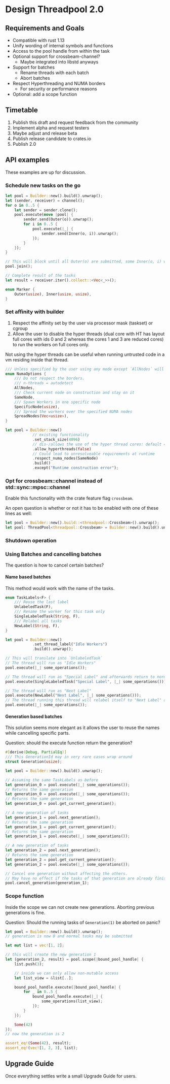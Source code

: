 # Design Threadpool 2.0

## Requirements and Goals

* Compatible with rust 1.13
* Unify wording of internal symbols and functions
* Access to the pool handle from within the task
* Optional support for crossbeam-channel?
    * Maybe integrated into libstd anyways
* Support for batches
    * Rename threads with each batch
    * Abort batches
* Respect Hyperthreading and NUMA borders
    * For security or performance reasons
* Optional: add a scope function

## Timetable

1. Publish this draft and request feedback from the community
2. Implement alpha and request testers
3. Maybe adjust and release beta
4. Publish release candidate to crates.io
5. Publish 2.0

## API examples

These examples are up for discussion.

### Schedule new tasks on the go

```rust
let pool = Builder::new().build().unwrap();
let (sender, receiver) = channel();
for o in 0..5 {
    let sender = sender.clone();
    pool.execute(move |pool| {
        sender.send(Outer(o)).unwrap();
        for i in 0..5 {
            pool.execute(|_| {
                sender.send(Inner(o, i)).unwrap();
            });
        }
    });
}

// This will block until all Outer(o) are submitted, some Inner(o, i) will still be on the way as they are scheduled in the next generation
pool.join();

// Complete result of the tasks
let result = receiver.iter().collect::<Vec<_>>();

enum Marker {
    Outer(usize), Inner(usize, usize),
}
```

### Set affinity with builder

1. Respect the affinity set by the user via processor mask (taskset) or cgroup
2. Allow the user to disable the hyper threads (dual core with HT has layout full cores with ids 0 and 2 whereas the cores 1 and 3 are reduced cores) to run the workers on full cores only.

Not using the hyper threads can be useful when running untrusted code in a vm residing inside that thread.

```rust
/// Unless specified by the user using any mode except `AllNodes` will limit the number of workers to the size of the NUMA group or half of it when combined with `allow_hyperthreads(false)`.
enum NumaOptions {
    /// Do not respect the borders.
    /// n-threads = autodetect
    AllNodes,
    /// Check current node on construction and stay on it
    SameNode,
    /// Spawn Workers in one specific node
    SpecificNode(usize),
    /// Spread the workers over the specified NUMA nodes
    SpreadNodes(Vec<usize>),
}

let pool = Builder::new()
            // existing functionality
            .set_stack_size(4096)
            // dis-/allows the use of the hyper thread cores: default = true
            .allow_hyperthreads(false)
            // Could lead to unresolveable requirements at runtime
            .respect_numa_nodes(SameNode)
            .build()
            .except("Runtime construction error");
```

### Opt for crossbeam::channel instead of std::sync::mpsc::channel

Enable this functionality with the crate feature flag `crossbeam`.

An open question is whether or not it has to be enabled with one of these lines as well:

```rust
let pool = Builder::new().build::<threadpool::Crossbeam>().unwrap();
let pool: ThreadPool<threadpool::Crossbeam> = Builder::new().build().unwrap();
```

### Shutdown operation


### Using Batches and cancelling batches

The question is how to cancel certain batches?

#### Name based batches

This method would work with the name of the tasks.

```rust
enum TaskLabels<F> {
    /// Reuse the last label
    UnlabeledTask(F),
    /// Rename the worker for this task only
    SingleLabeledTask(String, F),
    /// Relabel all tasks
    NewLabel(String, F),
}

let pool = Builder::new()
            .set_thread_label("Idle Workers")
            .build().unwrap();

// This will translate into `UnlabeledTask`
// The thread will run as "Idle Workers"
pool.execute(|_| some_operations());

// The thread will run as "Special Label" and afterwards return to normal
pool.execute(SingleLabeledTask("Special Label", |_| some_operations()));

// The thread will run as "Next Label"
pool.execute(NewLabel("Next Label", |_| some_operations()));
// The thread running this thread will relabel itself to "Next Label" as soon as it starts the task
pool.execute(|_| some_operations());
```

#### Generation based batches

This solution seems more elegant as it allows the user to reuse the names while cancelling specific parts.

Question: should the execute function return the generation?

```rust
#[derive(Debug, PartialEq)]
/// This GenerationId may in very rare cases wrap around
struct Generation(usize);

let pool = Builder::new().build().unwrap();

// Assuming the same TaskLabels as before
let generation_0 = pool.execute(|_| some_operations());
// Returns the same generation
let generation_0 = pool.execute(|_| some_operations());
// Returns the same generation
let generation_0 = pool.get_current_generation();

// A new generation of tasks
let generation_1 = pool.next_generation();
// Returns the same generation
let generation_1 = pool.get_current_generation();
// Returns the same generation
let generation_1 = pool.execute(|_| some_operations());

// A new generation of tasks
let generation_2 = pool.next_generation();
// Returns the same generation
let generation_2 = pool.get_current_generation();
let generation_2 = pool.execute(|_| some_operations());

// Cancel one generation without affecting the others.
// May have no effect if the tasks of that generation are already finished.
pool.cancel_generation(generation_1);
```

### Scope function

Inside the scope we can not create new generations.
Aborting previous generations is fine.

Question: Should the running tasks of `Generation(1)` be aborted on panic?

```rust
let pool = Builder::new().build().unwrap();
// generation is now 0 and normal tasks may be submitted

let mut list = vec![1, 2];

// this will create the new generation 1
let (generation_2, result) = pool.scope(|bound_pool_handle| {
    list.push(3);

    // inside we can only allow non-mutable access
    let list_view = &list[..];

    bound_pool_handle.execute(|bound_pool_handle| {
        for _ in 0..5 {
            bound_pool_handle.execute(|_| {
                some_operations(list_view);
            });
        }
    });

    Some(42)
});
// now the generation is 2

assert_eq!(Some(42), result);
assert_eq!(vec![1, 2, 3], list);
```

## Upgrade Guide

Once everything settles write a small Upgrade Guide for users.
